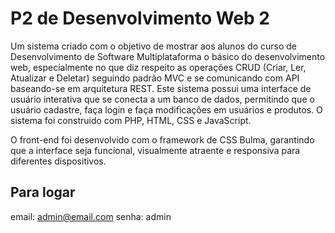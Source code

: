 # P2 de Desenvolvimento Web 2
Um sistema criado com o objetivo de mostrar aos alunos do curso de Desenvolvimento de Software Multiplataforma o básico do desenvolvimento web, especialmente no que diz respeito as operações CRUD (Criar, Ler, Atualizar e Deletar) seguindo padrão MVC e se comunicando com API baseando-se em arquitetura REST. 
Este sistema possui uma interface de usuário interativa que se conecta a um banco de dados, permitindo que o usuário cadastre, faça login e faça modificações em usuários e produtos. 
O sistema foi construido com PHP, HTML, CSS e JavaScript.

O front-end foi desenvolvido com o framework de CSS Bulma, garantindo que a interface seja funcional, visualmente atraente e responsiva para diferentes dispositivos.

## Para logar

email: admin@email.com
senha: admin